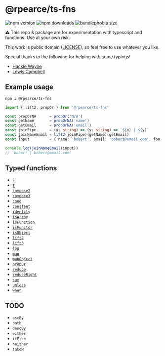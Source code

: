 # @rpearce/ts-fns

[![npm version](https://img.shields.io/npm/v/@rpearce/ts-fns.svg?style=flat-square)](https://www.npmjs.com/package/@rpearce/ts-fns) [![npm downloads](https://img.shields.io/npm/dm/@rpearce/ts-fns.svg?style=flat-square)](https://www.npmjs.com/package/@rpearce/ts-fns) [![bundlephobia size](https://flat.badgen.net/bundlephobia/minzip/@rpearce/ts-fns)](https://bundlephobia.com/result?p=@rpearce/ts-fns)

:warning: This repo & package are for experimentation with typescript and
functions. Use at your own risk.

This work is public domain ([LICENSE](./LICENSE)), so feel free to use whatever
you like.

Special thanks to the following for helping with some typings!

* [Hackle Wayne](https://github.com/hackle)
* [Lewis Campbell](https://github.com/LAC-Tech)

## Example usage

```sh
npm i @rpearce/ts-fns
```

```typescript
import { lift2, propOr } from '@rpearce/ts-fns'

const propOrNA      = propOr('N/A')
const getName       = propOrNA('name')
const getEmail      = propOrNA('email')
const joinPipe      = (x: string) => (y: string) => `${x} | ${y}`
const joinNameEmail = lift2(joinPipe)(getName)(getEmail)
const input         = { name: 'bobert', email: 'bobert@email.com', foo: 'bar' }

console.log(joinNameEmail(input))
// 'bobert | bobert@email.com'
```

## Typed functions

* [`F`](./source/F.ts)
* [`T`](./source/T.ts)
* [`compose2`](./source/compose2.ts)
* [`compose3`](./source/compose3.ts)
* [`cond`](./source/cond.ts)
* [`constant`](./source/constant.ts)
* [`identity`](./source/identity.ts)
* [`isArray`](./source/isArray.ts)
* [`isFunction`](./source/isFunction.ts)
* [`isFunctor`](./source/isFunctor.ts)
* [`isObject`](./source/isObject.ts)
* [`lift2`](./source/lift2.ts)
* [`lift3`](./source/lift3.ts)
* [`log`](./source/log.ts)
* [`map`](./source/map.ts)
* [`mapObject`](./source/mapObject.ts)
* [`propOr`](./source/propOr.ts)
* [`reduce`](./source/reduce.ts)
* [`reduceRight`](./source/reduceRight.ts)
* [`sum`](./source/sum.ts)
* [`unless`](./source/unless.ts)
* [`when`](./source/when.ts)

## TODO

* `ascBy`
* `both`
* `descBy`
* `either`
* `ifElse`
* `neither`
* `takeN`
